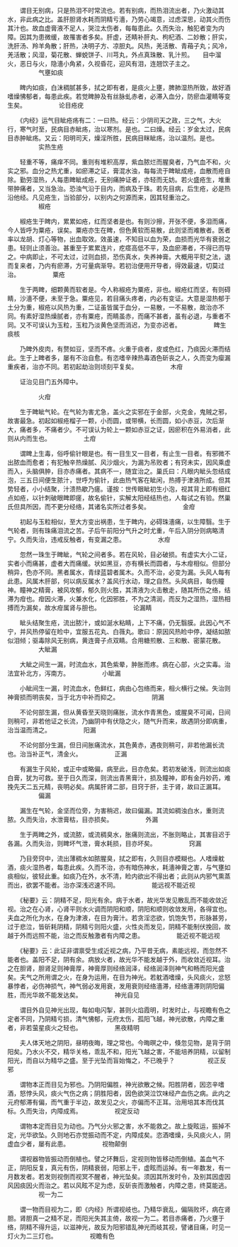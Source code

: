 <!-- { "loadSidebar": true } -->
　　谓目无别病，只是热泪不时常流也。若有别病，而热泪流出者，乃火激动其水，非此病之比。盖肝胆肾水耗而阴精亏濇，乃劳心竭意，过虑深思，动其火而伤其汁也。故血虚膏液不足人，哭泣太伤者，每每患此。久而失治，触犯者变为内障。因其为患微缓，故罹害者多矣。肝虚，还睛补肝丸、枸杞酒、二妙散；肝实，洗肝汤、羚羊角散；肝热，决明子方、凉胆丸。风热，羌活散、青葙子丸；风冷，羌活散；风湿，菊花散、蝉蜕饼子、川芎丸，外点真珠散、乳汁煎。　　目中溜火，恶日与火，隐濇小角紧，久视昏花，迎风有泪，连翘饮子主之。
　　　　　气壅如痰

　　睥内如痰，白沫稠腻甚多，拭之即有者，是痰火上壅，脾肺湿热所致，故好酒嗜燥怫郁者，每患此疾。若觉睥肿及有丝脉虬赤者，必滞入血分，防瘀血灌睛等变生矣。
　　　　　论目疮疣

　　《内经》运气目眦疮疡有二：一曰热。经云：少阴司天之政，三之气，大火行，寒气时至，民病目赤眦疡，治以寒剂。是也。二曰燥。经云：岁金太过，民病目赤肿眦疡。又云：阳明司天，燥淫所胜，民病目眯眦疡，治以温剂。是也。
　　　　　实热生疮

　　轻重不等，痛痒不同。重则有堆积高厚，紫血脓烂而腥臭者，乃气血不和，火实之邪。血分之热尤重，如瘀滞之证，膏混水浊，每每流于睥眦成疮，血散而疮自除。勤劳湿热，人每患睥眦成疮，无别痛肿证者，亦轻而无妨。若火盛疮生，堆重带肿痛者，又当急治。恐浊气沿于目内，而病及于珠。若先目病，后生疮，必是热沿他经。凡见疮生，当验部分，以别内之何源而来，因其轻重治之。
　　　　　椒疮

　　椒疮生于睥内，累累如疮，红而坚者是也。有则沙擦，开张不便，多泪而痛，今人皆呼为粟疮，误矣。粟疮亦生在睥，但色黄软而易散，此则坚而难散者。医者率以龙胡、灯心等物，出血取效。效虽速，不知目以血为荣，血损而光华有衰弱之患。轻则止须善治。甚重至于累累连片，疙瘩高低不平，及血瘀滞者，不得已而导之。中病即止，不可太过，过则血损，恐伤真水，失养神膏。大概用平熨之法，退而复来者，乃内有瘀滞，方可量病渐导。若初治便用开导者，得效最速，切莫过治。
　　　　　粟疮

　　生于两睥，细颗黄而软者是。今人称椒疮为粟疮，非也。椒疮红而坚，有则碍睛，沙濇不便，未至于急。粟疮见，若目痛头疼者，内必有变证。大意是湿热郁于土分为重，椒疮以风热为重，二证虽皆属于血分，一易散，一不易散，故治亦不同。有素好湿热燥腻者，亦有粟疮，而睛虽赤，而痛不甚者，虽有必退，与重者不同。又不可误认为玉粒，玉粒乃淡黄色坚而消迟，为变亦迟者。
　　　　　睥生痰核

　　乃睥外皮肉，有赘如豆，坚而不疼。火重于痰者，皮或色红，乃痰因火滞而结此。生于上睥者多，屡有不治自愈。有恣嗜辛辣热毒酒色斫丧之人，久而变为瘿漏重疾者，治亦不同。若初起劫治则顷刻平复矣。
　　　　　木疳

　　证治见目门五外障中。

　　　　　火疳

　　生于睥眦气轮。在气轮为害尤急，盖火之实邪在于金部，火克金，鬼贼之邪，故害最急。初起如椒疮榴子一颗，小而圆，或带横，长而圆，如小赤豆，次后渐大，痛者多，不痛者少。不可误认为轮上一颗如赤豆之证，因瘀积在外易消者，此则从内而生也。
　　　　　土疳

　　谓睥上生毒，俗呼偷针眼是也。有一目生又一目者，有止生一目者。有邪微不出脓血而愈者；有犯触辛热燥腻、风沙烟火，为漏为吊败者；有窍未实，因风乘虚而入，头脑俱肿，目亦赤痛者。其病不一，随宜治之。巢氏曰：凡眼内眦头忽结成泡，三五日间便生脓汁，世呼为偷针，此由热气客在眦闲，热搏于津液所成。但其势轻者，小小结聚，汁溃热歇乃瘥。谨按：世传眼眦初生小泡，视其背上即有细红点如疮，以针刺破眼睥即瘥，故名偷针，实解太阳经结热也，人每试之有验。然巢氏但具所因，而不更分经络，其诸名实所过者多矣。
　　　　　金疳

　　初起与玉粒相似，至大方变出祸患，生于睥内，必碍珠濇痛，以生障翳。生于气轮者，则有珠痛泪流之苦。子后午前阳分气升之时尤重，午后入阴分则病略清宁。久而失治，违戒反触者，有变漏之患。
　　　　　水疳

　　忽然一珠生于睥眦，气轮之间者多。若在风轮，目必破损。有虚实大小二证，实者小而痛甚，虚者大而痛缓。状如黑豆，亦有横长而圆者，与木疳相似。但部分稍异，色亦不同。黑者属水，青绿蓝碧者属木。久而不治，必变为漏。头风人每有此患。风属木肝部，何以病反属水？盖风行水动，理之自然。头风病目，每伤瞳神。瞳神之精膏，被风攻郁，郁久则火胜，其清液为火击散走，随其所伤之络，结滞为疳也。疳因火滞，火兼水化，化因邪胜，不为之清润，而反为之湿热，湿热相搏而为漏矣，故水疳属肾与胆也。
　　　　　论漏睛

　　眦头结聚生疮，流出脓汁，或如涎水粘睛，上下不痛，仍无翳膜。此因心气不宁，并风热停留在睑中，宜服五花丸、白薇丸。歌曰：原因风热睑中停，凝结如脓似泪倾；驱毒除风无别病，黄连膏子点双睛。合用糖煎散、三和散、密蒙花散。
　　　　　大眦漏

　　大眦之间生一漏，时流血水，其色紫晕，肿胀而疼。病在心部，火之实毒。治法宜补北方，泻南方。
　　　　　小眦漏

　　小眦间生一漏，时流血水，色鲜红，病由心包络而来，相火横行之候。失治则神膏损而明丧矣，当于北方中补而抑之。
　　　　　阴漏

　　不论何部生漏，但从黄昏至天晓则痛胀，流水作青黑色，或腥臭不可闻，日间则稍可，非若他证之长流，乃幽阴中有伏隐之火，随气升而来，故遇阴分即病重，治当温而清之。
　　　　　阳漏

　　不论何部分生漏，但日间胀痛流水，其色黄赤，遇夜则稍可，非若他漏长流也。治当补正气，清金火。
　　　　　正漏

　　有漏生于风轮，或正中或略偏，病至此，目亦危矣。若初发破浅，则流出如痰白膏，犹为可救。至于日久而深，则流出青黑膏汁，损及瞳神，即有金丹妙药，难挽先天二五元精，丧明必矣。病属肝肾二部，目窍于肝，主于肾，故曰正漏耳。
　　　　　偏漏

　　漏生在气轮，金坚而位旁，为害稍迟，故曰偏漏。其流如稠浊白水，重则流脓。久而失治，水泄膏枯，目亦损矣。
　　　　　外漏

　　生于两睥之外，或流脓，或流稠臭水，胀痛则流出，不胀则略止，其害目迟于各漏。久而失治，则睥坏气泄，膏水耗损，目亦坏矣。
　　　　　窍漏

　　乃目旁窍中，流出薄稠水如脓腥臭，拭之即有，久则目亦模糊也。人嗜燥躭酒，痰火湿热者，每患此疾。久而不治，亦有暗伤神水，耗濇神膏之害，与气壅如痰相似，彼轻此重。如痰乃在外，水不清，睑内欲出不得出者；此则从内邪气熏蒸而出，欲罢不能者。治亦深浅迟速不同。
　　　　　能远视不能近视

　　《秘要》云：阴精不足，阳光有余。病于水者，故光华发见散乱而不能收敛近视。治之在心肾，心肾平则水火调而阴阳和顺，阴阳和顺则收敛发用，各得宜也。夫血之所化为水，在身为津液，在目为膏汁。若贪淫恣欲，饥饱失节，形脉甚劳，过于悲泣，皆斫耗阴精，阴精亏则阳火盛，火性炎而发见，阴精不能制伏挽回，故越于外而远照不能，治之而反触激者有内障之患。
　　　　　能近视不能远视

　　《秘要》云：此证非谓禀受生成近视之病，乃平昔无病，素能远视，而忽然不能者也。盖阳不足，阴有余。病放火者，故光华不能发越于外，而收敛近视耳。治之在胆肾，胆肾足则神膏厚，神膏厚则经络润泽，经络润泽则神气和畅而阳光盛矣。夫气之所用谓之火，在身为运用，在目为神光。若躭酒嗜燥，头风痰火，忿怒暴悖者，必伤神损气，神气弱必发用衰，发用衰则经络濇滞，经络濇滞则阴阳偏胜，而光华故不能发达矣。
　　　　　神光自见

　　谓目外自见神光出现，每如电闪掣，甚则火焰霞明，时发时止，与视瞻有色之定者不同，乃阴精亏损，清气怫郁，元府太伤，孤阳飞越，神光欲散，内障之重者，非若萤星痰火之轻也。
　　　　　黑夜精明

　　夫人体天地之阴阳，昼明夜晦，理之常也。今晦暝之中，倏忽见物，是背于阴阳矣。乃水火不交，精华关格，乖乱不和，阳光飞越之害，不能培养阴精，以留制阳光，而自以为精华之盛。至于光坠而盲始悔之，不已晚乎？
　　　　　视正反邪

　　谓物本正而目见为邪也。乃阴阳偏胜，神光欲散之候。阳胜阴者，因恣辛嗜酒，怒悖头风，痰火气伤之病；阴胜阳者，因色欲哭泣饮味经产血伤之病。此内之元府郁滞有偏，而气重于半边，故发见之火，亦偏而不正耳。治用培其本而伐其标。久而失治，内障成焉。
　　　　　视定反动

　　谓物本定而目见为动也。乃气分火邪之害，水不能救之。故上旋眩运，振掉不定，光华欲坠。久则地石亦觉振动而不定，内障成矣。恣酒嗜燥，头风痰火人，阴虚血少者，屡有此患。
　　　　　视物颠倒

　　谓视器物皆振动而倒植也。譬之环舞后，定视则物皆移动而倒植。盖血气不正，阴阳反复，真元有伤，阴精衰弱，阳邪上干，虚眩而运掉。有一年数发，有一月数发者。若发则视倒而视冥不醒者，神光坠矣。须因其所发时令，及别其因虚因风因痰因火而治之。若以风眩不足为虑，反斫丧而激触者，内障之患，终莫能逃。
　　　　　视一为二

　　谓一物而目视为二，即《内经》所谓视岐也。乃精华衰乱，偏隔败坏，病在肾胆。肾胆真一之精不足，而阳光失其主倚，故视一为二。若目赤痛者，乃火壅于络，阴精不得升运，以滋神光，故反为阳邪错乱神光而岐其视，譬诸目痛，时见一灯火为二三灯也。
　　　　　视瞻有色

